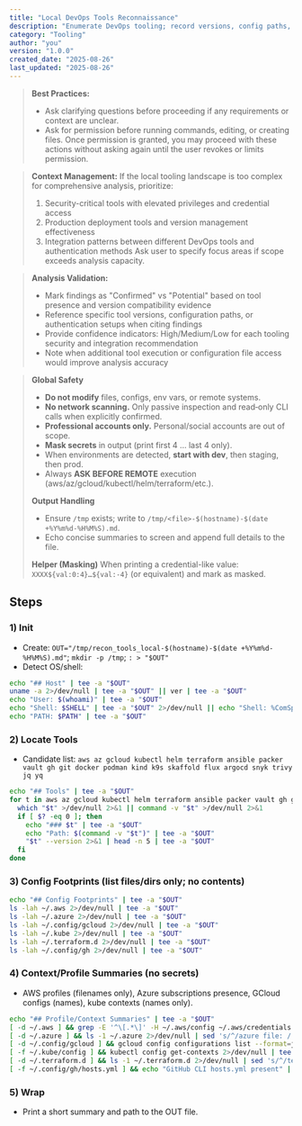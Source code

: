 ```yaml
---
title: "Local DevOps Tools Reconnaissance"
description: "Enumerate DevOps tooling; record versions, config paths, and contexts without making changes"
category: "Tooling"
author: "you"
version: "1.0.0"
created_date: "2025-08-26"
last_updated: "2025-08-26"
---
```


> **Best Practices:**
> - Ask clarifying questions before proceeding if any requirements or context are unclear.
> - Ask for permission before running commands, editing, or creating files. Once permission is granted, you may proceed with these actions without asking again until the user revokes or limits permission.

> **Context Management:**
> If the local tooling landscape is too complex for comprehensive analysis, prioritize:
> 1. Security-critical tools with elevated privileges and credential access
> 2. Production deployment tools and version management effectiveness
> 3. Integration patterns between different DevOps tools and authentication methods
> Ask user to specify focus areas if scope exceeds analysis capacity.

> **Analysis Validation:**
> - Mark findings as "Confirmed" vs "Potential" based on tool presence and version compatibility evidence
> - Reference specific tool versions, configuration paths, or authentication setups when citing findings
> - Provide confidence indicators: High/Medium/Low for each tooling security and integration recommendation
> - Note when additional tool execution or configuration file access would improve analysis accuracy


> **Global Safety**
> - **Do not modify** files, configs, env vars, or remote systems.
> - **No network scanning.** Only passive inspection and read‑only CLI calls when explicitly confirmed.
> - **Professional accounts only.** Personal/social accounts are out of scope.
> - **Mask secrets** in output (print first 4 … last 4 only).
> - When environments are detected, **start with dev**, then staging, then prod.
> - Always **ASK BEFORE REMOTE** execution (aws/az/gcloud/kubectl/helm/terraform/etc.).
>
> **Output Handling**
> - Ensure `/tmp` exists; write to `/tmp/<file>-$(hostname)-$(date +%Y%m%d-%H%M%S).md`.
> - Echo concise summaries to screen and append full details to the file.
>
> **Helper (Masking)**
> When printing a credential-like value: `XXXX${val:0:4}…${val:-4}` (or equivalent) and mark as masked.


## Steps

### 1) Init
- Create: `OUT="/tmp/recon_tools_local-$(hostname)-$(date +%Y%m%d-%H%M%S).md"`; `mkdir -p /tmp`; `: > "$OUT"`
- Detect OS/shell:
```bash
echo "## Host" | tee -a "$OUT"
uname -a 2>/dev/null | tee -a "$OUT" || ver | tee -a "$OUT"
echo "User: $(whoami)" | tee -a "$OUT"
echo "Shell: $SHELL" | tee -a "$OUT" 2>/dev/null || echo "Shell: %ComSpec%" | tee -a "$OUT"
echo "PATH: $PATH" | tee -a "$OUT"
```

### 2) Locate Tools
- Candidate list: `aws az gcloud kubectl helm terraform ansible packer vault gh git docker podman kind k9s skaffold flux argocd snyk trivy jq yq`
```bash
echo "## Tools" | tee -a "$OUT"
for t in aws az gcloud kubectl helm terraform ansible packer vault gh git docker podman kind k9s skaffold flux argocd snyk trivy jq yq; do
  which "$t" >/dev/null 2>&1 || command -v "$t" >/dev/null 2>&1
  if [ $? -eq 0 ]; then
    echo "### $t" | tee -a "$OUT"
    echo "Path: $(command -v "$t")" | tee -a "$OUT"
    "$t" --version 2>&1 | head -n 5 | tee -a "$OUT"
  fi
done
```

### 3) Config Footprints (list files/dirs only; no contents)
```bash
echo "## Config Footprints" | tee -a "$OUT"
ls -lah ~/.aws 2>/dev/null | tee -a "$OUT"
ls -lah ~/.azure 2>/dev/null | tee -a "$OUT"
ls -lah ~/.config/gcloud 2>/dev/null | tee -a "$OUT"
ls -lah ~/.kube 2>/dev/null | tee -a "$OUT"
ls -lah ~/.terraform.d 2>/dev/null | tee -a "$OUT"
ls -lah ~/.config/gh 2>/dev/null | tee -a "$OUT"
```

### 4) Context/Profile Summaries (no secrets)
- AWS profiles (filenames only), Azure subscriptions presence, GCloud configs (names), kube contexts (names only).
```bash
echo "## Profile/Context Summaries" | tee -a "$OUT"
[ -d ~/.aws ] && grep -E '^\[.*\]' -H ~/.aws/config ~/.aws/credentials 2>/dev/null | sed 's/:/ -> /' | tee -a "$OUT"
[ -d ~/.azure ] && ls -1 ~/.azure 2>/dev/null | sed 's/^/azure file: /' | tee -a "$OUT"
[ -d ~/.config/gcloud ] && gcloud config configurations list --format=json 2>/dev/null | tee -a "$OUT"
[ -f ~/.kube/config ] && kubectl config get-contexts 2>/dev/null | tee -a "$OUT"
[ -d ~/.terraform.d ] && ls -1 ~/.terraform.d 2>/dev/null | sed 's/^/terraform.d: /' | tee -a "$OUT"
[ -f ~/.config/gh/hosts.yml ] && echo "GitHub CLI hosts.yml present" | tee -a "$OUT"
```

### 5) Wrap
- Print a short summary and path to the OUT file.
